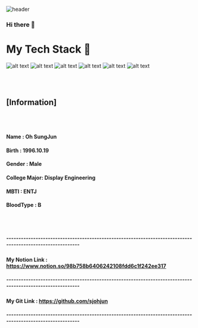 ![header](https://capsule-render.vercel.app/api?type=wave&color=auto&height=300&section=header&text=Git%20Portfolios&fontSize=70)
### Hi there 👋

<h1> My Tech Stack 👋</h2>


![ alt text ](https://img.shields.io/badge/Python-3.11-3776AB?style=for-the-badge&logo=Python)
![ alt text ](https://img.shields.io/badge/Oracle-22c-F80000?style=for-the-badge&logo=Oracle)
![ alt text ](https://img.shields.io/badge/Java-Java_17-FE2EC8?style=for-the-badge&logo=Java)
![ alt text ](https://img.shields.io/badge/TensorFlow-TensorFlow_2.8.0-FF6F00?style=for-the-badge&logo=tensorflow)
![ alt text ](https://img.shields.io/badge/r-4.1.1-276DC3?style=for-the-badge&logo=r)
![ alt text ](https://img.shields.io/badge/linux-CentOS_8.5-FCC624?style=for-the-badge&logo=linux)

<br/><br/>

## [Information]

<br/><br/>

#### Name : Oh SungJun
#### Birth : 1996.10.19
#### Gender : Male
#### College Major: Display Engineering
#### MBTI : ENTJ
#### BloodType : B

<br/><br/>

##### ----------------------------------------------------------------------------------------------------------
#### My Notion Link : https://www.notion.so/98b758b6406242108fdd6c1f242ee317
##### ----------------------------------------------------------------------------------------------------------
#### My Git Link : https://github.com/sjohjun
##### ----------------------------------------------------------------------------------------------------------
